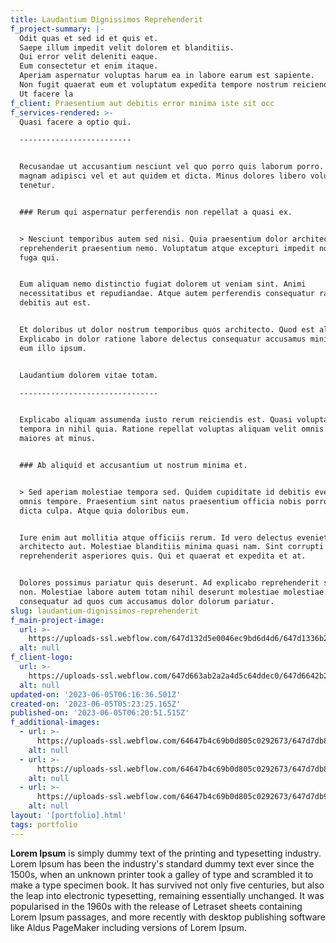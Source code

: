 ```yaml
---
title: Laudantium Dignissimos Reprehenderit
f_project-summary: |-
  Odit quas et sed id et quis et.
  Saepe illum impedit velit dolorem et blanditiis.
  Qui error velit deleniti eaque.
  Eum consectetur et enim itaque.
  Aperiam aspernatur voluptas harum ea in labore earum est sapiente.
  Non fugit quaerat eum et voluptatum expedita tempore nostrum reiciendis.
  Ut facere la
f_client: Praesentium aut debitis error minima iste sit occ
f_services-rendered: >-
  Quasi facere a optio qui.

  -------------------------


  Recusandae ut accusantium nesciunt vel quo porro quis laborum porro. Quas
  magnam adipisci vel et aut quidem et dicta. Minus dolores libero voluptatem
  tenetur.


  ### Rerum qui aspernatur perferendis non repellat a quasi ex.


  > Nesciunt temporibus autem sed nisi. Quia praesentium dolor architecto
  reprehenderit praesentium nemo. Voluptatum atque excepturi impedit non. Labore
  fuga qui.


  Eum aliquam nemo distinctio fugiat dolorem ut veniam sint. Animi
  necessitatibus et repudiandae. Atque autem perferendis consequatur ratione ex
  debitis aut est.


  Et doloribus ut dolor nostrum temporibus quos architecto. Quod est alias.
  Explicabo in dolor ratione labore delectus consequatur accusamus minima. Rem
  eum illo ipsum.


  Laudantium dolorem vitae totam.

  -------------------------------


  Explicabo aliquam assumenda iusto rerum reiciendis est. Quasi voluptas saepe
  tempora in nihil quia. Ratione repellat voluptas aliquam velit omnis tempora
  maiores at minus.


  ### Ab aliquid et accusantium ut nostrum minima et.


  > Sed aperiam molestiae tempora sed. Quidem cupiditate id debitis eveniet
  omnis tempore. Praesentium sint natus praesentium officia nobis porro voluptas
  dicta culpa. Atque quia doloribus eum.


  Iure enim aut mollitia atque officiis rerum. Id vero delectus eveniet
  architecto aut. Molestiae blanditiis minima quasi nam. Sint corrupti
  reprehenderit asperiores quis. Qui et quaerat et expedita et at.


  Dolores possimus pariatur quis deserunt. Ad explicabo reprehenderit sapiente
  non. Molestiae labore autem totam nihil deserunt molestiae molestiae. Sunt
  consequatur ad quos cum accusamus dolor dolorum pariatur.
slug: laudantium-dignissimos-reprehenderit
f_main-project-image:
  url: >-
    https://uploads-ssl.webflow.com/647d132d5e0046ec9bd6d4d6/647d1336b2a2a4d5c6181354_image13.jpeg
  alt: null
f_client-logo:
  url: >-
    https://uploads-ssl.webflow.com/647d663ab2a2a4d5c64ddec0/647d6642b2a2a4d5c64de366_image9.jpeg
  alt: null
updated-on: '2023-06-05T06:16:36.501Z'
created-on: '2023-06-05T05:23:25.165Z'
published-on: '2023-06-05T06:20:51.515Z'
f_additional-images:
  - url: >-
      https://uploads-ssl.webflow.com/64647b4c69b0d805c0292673/647d7db8b0b8c32ec56437d0_54499a_1cabfee817634bb2a0118784e0fa7921~mv2.webp
    alt: null
  - url: >-
      https://uploads-ssl.webflow.com/64647b4c69b0d805c0292673/647d7db805f680da08a8d4bf_54499a_0205d3a8ea1745adb6772656d2dfd1c5~mv2.webp
    alt: null
  - url: >-
      https://uploads-ssl.webflow.com/64647b4c69b0d805c0292673/647d7db943c84a4e2db55805_54499a_fe0ceefeac084091b4949b9722ddf3bb~mv2.webp
    alt: null
layout: '[portfolio].html'
tags: portfolio
---
```


**Lorem Ipsum** is simply dummy text of the printing and typesetting industry. Lorem Ipsum has been the industry's standard dummy text ever since the 1500s, when an unknown printer took a galley of type and scrambled it to make a type specimen book. It has survived not only five centuries, but also the leap into electronic typesetting, remaining essentially unchanged. It was popularised in the 1960s with the release of Letraset sheets containing Lorem Ipsum passages, and more recently with desktop publishing software like Aldus PageMaker including versions of Lorem Ipsum.
